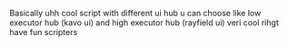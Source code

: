 Basically uhh cool script with different ui hub u can choose like low executor hub (kavo ui) and high executor hub (rayfield ui) veri cool rihgt
have fun scripters
